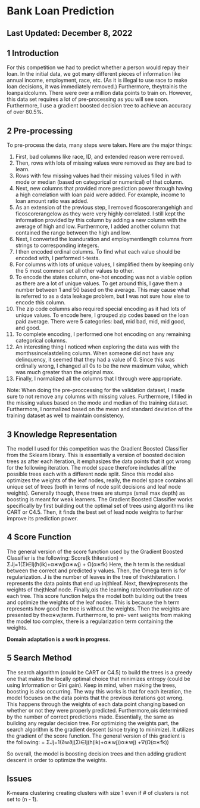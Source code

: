 # Bank Loan Prediction
## Last Updated: December 8, 2022

## 1 Introduction

For this competition we had to predict whether a person would repay their loan. In the initial data,
we got many different pieces of information like annual income, employment, race, etc. (As it is illegal
to use race to make loan decisions, it was immediately removed.) Furthermore, theytrainis the
loanpaidcolumn. There were over a million data points to train on. However, this data set requires
a lot of pre-processing as you will see soon. Furthermore, I use a gradient boosted decision tree to
achieve an accuracy of over 80.5%.

## 2 Pre-processing

To pre-process the data, many steps were taken. Here are the major things:

1) First, bad columns like race, ID, and extended reason were removed.
2) Then, rows with lots of missing values were removed as they are bad to learn.
3) Rows with few missing values had their missing values filled in with mode or median (based on
categorical or numerical) of that column.
4) Next, new columns that provided more prediction power through having a high correlation with
loan paid were added. For example, income to loan amount ratio was added.
5) As an extension of the previous step, I removed ficoscorerangehigh and ficoscorerangelow as they were very highly correlated. I still kept the information provided by this column by adding a new column with the average of high and low. Furthermore, I added another column that contained the range between the high and low.
6) Next, I converted the loanduration and employmentlength columns from strings to corresponding integers.
7) I then encoded ordinal columns. To find what each value should be encoded with, I performed t-tests.
8) For columns with lots of unique values, I simplified them by keeping only the 5 most common set all other values to other.
9) To encode the states column, one-hot encoding was not a viable option as there are a lot of unique values. To get around this, I gave them a number between 1 and 50 based on the average. This may cause what is referred to as a data leakage problem, but I was not sure how else to encode this column.
10) The zip code columns also required special encoding as it had lots of unique values. To encode here, I grouped zip codes based on the loan paid average. There were 5 categories: bad, mid bad, mid, mid good, and good.
11) To complete encoding, I performed one hot encoding on any remaining categorical columns.
12) An interesting thing I noticed when exploring the data was with the monthssincelastdelinq column. When someone did not have any delinquency, it seemed that they had a value of 0. Since this was ordinally wrong, I changed all 0s to be the new maximum value, which was much greater than the original max.
13) Finally, I normalized all the columns that I through were appropriate.

Note: When doing the pre-proccessing for the validation dataset, I made sure to not remove any columns with missing values. Furthermore, I filled in the missing values based on the mode and median of the training dataset. Furthermore, I normalized based on the mean and standard deviation of the training dataset as well to maintain consistency.

## 3 Knowledge Representation

The model I used for this competition was the Gradient Boosted Classifier from the Sklearn library.
This is essentially a version of boosted decision trees as after each iteration, it emphasizes the data
points that it got wrong for the following iteration. The model space therefore includes all the possible
trees each with a different node split. Since this model also optimizes the weights of the leaf nodes,
really, the model space contains all unique set of trees (both in terms of node split decisions and leaf
node weights). Generally though, these trees are stumps (small max depth) as boosting is meant for
weak learners. The Gradient Boosted Classifier works specifically by first building out the optimal set
of trees using algorithms like CART or C4.5. Then, it finds the best set of lead node weights to further
improve its prediction power.

## 4 Score Function

The general version of the score function used by the Gradient Boosted Classifier is the following:
Score(k
thiteration)
= ΣJj=1(Σi∈Ij(h(ik)+α∗wj)α∗wj) + Ω(α∗fk)
Here, the h term is the residual between the correct and predicted y values. Then, the Omega term
is for regularization. J is the number of leaves in the tree of thekthiteration. I represents the data
points that end up injthleaf. Next, thewjrepresents the weights of thejthleaf node. Finally,αis the
learning rate/contribution rate of each tree. This score function helps the model both building out the
trees and optimize the weights of the leaf nodes. This is because the h term represents how good the
tree is without the weights. Then the weights are presented by theα∗wjterm. Furthermore, to pre-
vent weights from making the model too complex, there is a regularization term containing the weights.

**Domain adaptation is a work in progress.**

## 5 Search Method

The search algorithm (could be CART or C4.5) to build the trees is a greedy one that makes the locally
optimal choice that minimizes entropy (could be using Information or Gini gain). Keep in mind, when
making the trees, boosting is also occurring. The way this works is that for each iteration, the model
focuses on the data points that the previous iterations got wrong. This happens through the weights
of each data point changing based on whether or not they were properly predicted. Furthermore,αis
determined by the number of correct predictions made. Essentially, the same as building any regular
decision tree. For optimizing the weights part, the search algorithm is the gradient descent (since
trying to minimize). It utilizes the gradient of the score function. The general version of this gradient
is the following:
= ΣJj=1(∂w∂j(Σi∈Ij(h(ik)+α∗wj))α∗wj) +∇(Ω(α∗fk))

So overall, the model is boosting decision trees and then adding gradient descent in order to optimize
the weights.

## Issues
K-means clustering creating clusters with size 1 even if # of clusters is not set to (n - 1).
